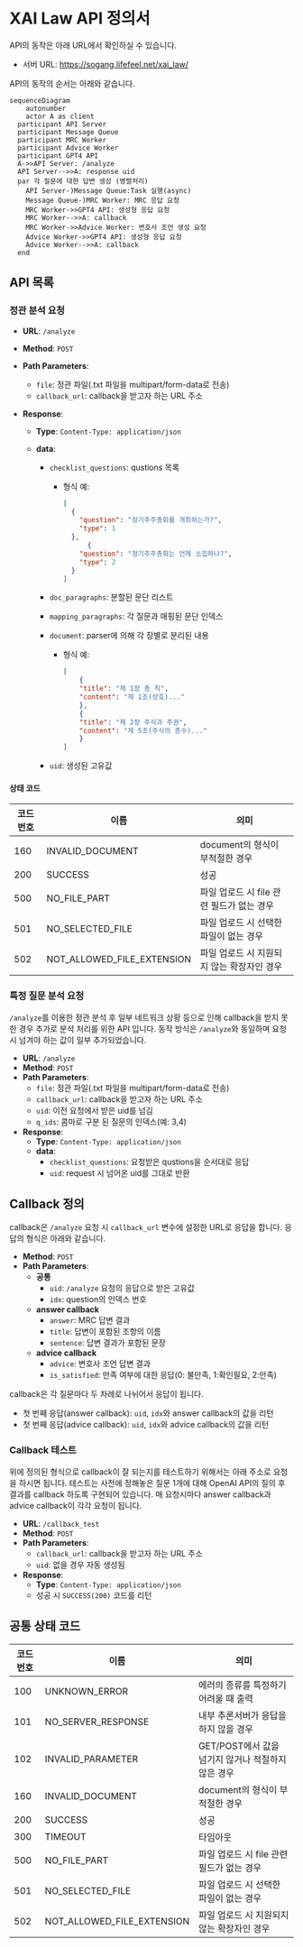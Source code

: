 # XAI Law API 정의서

API의 동작은 아래 URL에서 확인하실 수 있습니다.

- 서버 URL: https://sogang.lifefeel.net/xai_law/



API의 동작의 순서는 아래와 같습니다.

```mermaid
sequenceDiagram
	autonumber
	actor A as client
  participant API Server
  participant Message Queue
  participant MRC Worker
  participant Advice Worker
  participant GPT4 API
  A->>API Server: /analyze
  API Server-->>A: response uid
  par 각 질문에 대한 답변 생성 (병렬처리)
    API Server-)Message Queue:Task 실행(async)
    Message Queue-)MRC Worker: MRC 응답 요청
    MRC Worker->>GPT4 API: 생성형 응답 요청
    MRC Worker-->>A: callback
    MRC Worker->>Advice Worker: 변호사 조언 생성 요청
    Advice Worker->>GPT4 API: 생성형 응답 요청
    Advice Worker-->>A: callback
  end

```



## API 목록

### 정관 분석 요청

- **URL**: `/analyze`

- **Method**: `POST`

- **Path Parameters**:
  - `file`: 정관 파일(.txt 파일을 multipart/form-data로 전송)
  - `callback_url`: callback을 받고자 하는 URL 주소
  
- **Response**:
  - **Type**: `Content-Type: application/json`
  
  - **data**:
    - `checklist_questions`:  qustions 목록
    
      - 형식 예:
    
        ```json
        [
          {
            "question": "정기주주총회를 개최하는가?",
            "type": 1
          },
              {
            "question": "정기주주총회는 언제 소집하나?",
            "type": 2
          }
        ]
        ```
    
    - `doc_paragraphs`: 분할된 문단 리스트
    
    - `mapping_paragraphs`: 각 질문과 매핑된 문단 인덱스
    
    - `document`: parser에 의해 각 장별로 분리된 내용
      - 형식 예:
        ```json
        [
        	{
            "title": "제 1장 총 칙",
            "content": "제 1조(상호)..."
        	},
        	{
            "title": "제 2장 주식과 주권",
            "content": "제 5조(주식의 총수)..."
        	}
        ]
        ```
    
    - `uid`: 생성된 고유값

#### 상태 코드

| 코드번호 | 이름                       | 의미                                       |
| -------- | -------------------------- | ------------------------------------------ |
| 160      | INVALID_DOCUMENT           | document의 형식이 부적절한 경우            |
| 200      | SUCCESS                    | 성공                                       |
| 500      | NO_FILE_PART               | 파일 업로드 시 file 관련 필드가 없는 경우  |
| 501      | NO_SELECTED_FILE           | 파일 업로드 시 선택한 파일이 없는 경우     |
| 502      | NOT_ALLOWED_FILE_EXTENSION | 파일 업로드 시 지원되지 않는 확장자인 경우 |

### 특정 질문 분석 요청

`/analyze`를 이용한 정관 분석 후 일부 네트워크 상황 등으로 인해 callback을 받지 못한 경우 추가로 분석 처리를 위한 API 입니다. 동작 방식은 `/analyze`와 동일하며 요청 시 넘겨야 하는 값이 일부 추가되었습니다.

- **URL**: `/analyze`
- **Method**: `POST`
- **Path Parameters**:  
  - `file`: 정관 파일(.txt 파일을 multipart/form-data로 전송)
  - `callback_url`: callback을 받고자 하는 URL 주소
  - `uid`: 이전 요청에서 받은 uid를 넘김
  - `q_ids`: 콤마로 구분 된 질문의 인덱스(예: 3,4)
- **Response**: 
  - **Type**: `Content-Type: application/json`
  - **data**:
    - `checklist_questions`: 요청받은 qustions을 순서대로 응답
    - `uid`: request 시 넘어온 uid를 그대로 반환



## Callback 정의

callback은 `/analyze` 요청 시 `callback_url` 변수에 설정한 URL로 응답을 합니다. 응답의 형식은 아래와 같습니다.

- **Method**: `POST`
- **Path Parameters**:
  - **공통**
    - `uid`: `/analyze` 요청의 응답으로 받은 고유값
    - `idx`: question의 인덱스 번호
  - **answer callback**
    - `answer`: MRC 답변 결과
    - `title`: 답변이 포함된 조항의 이름
    - `sentence`: 답변 결과가 포함된 문장
  - **advice callback**
    - `advice`: 변호사 조언 답변 결과
    - `is_satisfied`: 만족 여부에 대한 응답(0: 불만족, 1:확인필요, 2:만족)
  



callback은 각 질문마다 두 차례로 나뉘어서 응답이 됩니다. 

- 첫 번째 응답(answer callback): `uid`, `idx`와 answer callback의 값을 리턴
- 첫 번째 응답(advice callback): `uid`, `idx`와 advice callback의 값을 리턴

### Callback 테스트

위에 정의된 형식으로 callback이 잘 되는지를 테스트하기 위해서는 아래 주소로 요청을 하시면 됩니다. 테스트는 사전에 정해놓은 질문 1개에 대해 OpenAI API의 질의 후 결과를 callback 하도록 구현되어 있습니다. 매 요청시마다 answer callback과 advice callback이 각각 요청이 됩니다.

- **URL**: `/callback_test`
- **Method**: `POST`
- **Path Parameters**:  
  - `callback_url`: callback을 받고자 하는 URL 주소
  - `uid`: 없을 경우 자동 생성됨
- **Response**: 
  - **Type**: `Content-Type: application/json`
  - 성공 시 `SUCCESS(200)` 코드를 리턴



## 공통 상태 코드

| 코드번호 | 이름                       | 의미                                               |
| -------- | -------------------------- | -------------------------------------------------- |
| 100      | UNKNOWN_ERROR              | 에러의 종류를 특정하기 어려울 때 출력              |
| 101      | NO_SERVER_RESPONSE         | 내부 추론서버가 응답을 하지 않을 경우              |
| 102      | INVALID_PARAMETER          | GET/POST에서 값을 넘기지 않거나 적절하지 않은 경우 |
| 160      | INVALID_DOCUMENT           | document의 형식이 부적절한 경우                    |
| 200      | SUCCESS                    | 성공                                               |
| 300      | TIMEOUT                    | 타임아웃                                           |
| 500      | NO_FILE_PART               | 파일 업로드 시 file 관련 필드가 없는 경우          |
| 501      | NO_SELECTED_FILE           | 파일 업로드 시 선택한 파일이 없는 경우             |
| 502      | NOT_ALLOWED_FILE_EXTENSION | 파일 업로드 시 지원되지 않는 확장자인 경우         |
